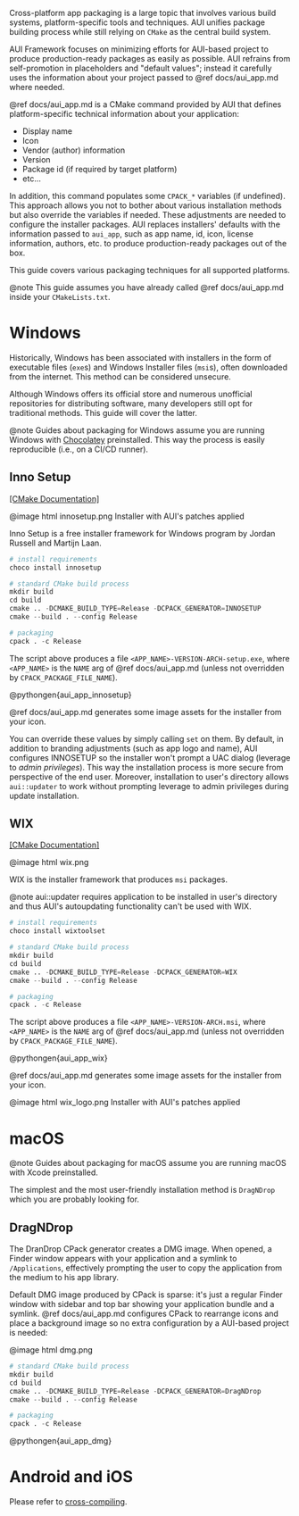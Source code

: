 Cross-platform app packaging is a large topic that involves various build systems, platform-specific tools and
techniques. AUI unifies package building process while still relying on `CMake` as the central build system.

AUI Framework focuses on minimizing efforts for AUI-based project to produce production-ready packages as easily as
possible. AUI refrains from self-promotion in placeholders and "default values"; instead it carefully uses the
information about your project passed to @ref docs/aui_app.md where needed.

@ref docs/aui_app.md is a CMake command provided by AUI that defines platform-specific technical information about your
application:
- Display name
- Icon
- Vendor (author) information
- Version
- Package id (if required by target platform)
- etc...

In addition, this command populates some `CPACK_*` variables (if undefined). This approach allows you not to bother about
various installation methods but also override the variables if needed. These adjustments are needed to configure the
installer packages. AUI replaces installers' defaults with the information passed to `aui_app`, such as app name, id,
icon, license information, authors, etc. to produce production-ready packages out of the box.

This guide covers various packaging techniques for all supported platforms.

@note
This guide assumes you have already called @ref docs/aui_app.md inside your `CMakeLists.txt`.

# Windows

Historically, Windows has been associated with installers in the form of executable files (`exe`s) and Windows Installer
files (`msi`s), often downloaded from the internet. This method can be considered unsecure.

Although Windows offers its official store and numerous unofficial repositories for distributing software, many
developers still opt for traditional methods. This guide will cover the latter.

@note
Guides about packaging for Windows assume you are running Windows with [Chocolatey](https://community.chocolatey.org/)
preinstalled. This way the process is easily reproducible (i.e., on a CI/CD runner).

## Inno Setup

[\[CMake Documentation\]](https://cmake.org/cmake/help/latest/cpack_gen/innosetup.html)

@image html innosetup.png Installer with AUI's patches applied

Inno Setup is a free installer framework for Windows program by Jordan Russell and Martijn Laan.

```python
# install requirements
choco install innosetup

# standard CMake build process
mkdir build
cd build
cmake .. -DCMAKE_BUILD_TYPE=Release -DCPACK_GENERATOR=INNOSETUP
cmake --build . --config Release

# packaging
cpack . -c Release
```

The script above produces a file `<APP_NAME>-VERSION-ARCH-setup.exe`, where `<APP_NAME>` is the `NAME` arg of
@ref docs/aui_app.md (unless not overridden by `CPACK_PACKAGE_FILE_NAME`).

@pythongen{aui_app_innosetup}

@ref docs/aui_app.md generates some image assets for the installer from your icon.

You can override these values by simply calling `set` on them. By default, in addition to branding adjustments (such as
app logo and name), AUI configures INNOSETUP so the installer won't prompt a UAC dialog (leverage to _admin
privileges_). This way the installation process is more secure from perspective of the end user. Moreover, installation
to user's directory allows `aui::updater` to work without prompting leverage to admin privileges during update installation.

## WIX

[\[CMake Documentation\]](https://cmake.org/cmake/help/latest/cpack_gen/wix.html)

@image html wix.png

WIX is the installer framework that produces `msi` packages.

@note
aui::updater requires application to be installed in user's directory and thus AUI's autoupdating functionality can't be
used with WIX.

```python
# install requirements
choco install wixtoolset

# standard CMake build process
mkdir build
cd build
cmake .. -DCMAKE_BUILD_TYPE=Release -DCPACK_GENERATOR=WIX
cmake --build . --config Release

# packaging
cpack . -c Release
```

The script above produces a file `<APP_NAME>-VERSION-ARCH.msi`, where `<APP_NAME>` is the `NAME` arg of
@ref docs/aui_app.md (unless not overridden by `CPACK_PACKAGE_FILE_NAME`).

@pythongen{aui_app_wix}

@ref docs/aui_app.md generates some image assets for the installer from your icon.

@image html wix_logo.png Installer with AUI's patches applied

# macOS

@note
Guides about packaging for macOS assume you are running macOS with Xcode preinstalled.

The simplest and the most user-friendly installation method is `DragNDrop` which you are probably looking for.

## DragNDrop

The DranDrop CPack generator creates a DMG image. When opened, a Finder window appears with your application and a
symlink to `/Applications`, effectively prompting the user to copy the application from the medium to his app library.

Default DMG image produced by CPack is sparse: it's just a regular Finder window with sidebar and top bar showing
your application bundle and a symlink. @ref docs/aui_app.md configures CPack to rearrange icons and place a background
image so no extra configuration by a AUI-based project is needed:

@image html dmg.png

```python
# standard CMake build process
mkdir build
cd build
cmake .. -DCMAKE_BUILD_TYPE=Release -DCPACK_GENERATOR=DragNDrop
cmake --build . --config Release

# packaging
cpack . -c Release
```

@pythongen{aui_app_dmg}

# Android and iOS

Please refer to [cross-compiling](docs/Crosscompiling.md).
